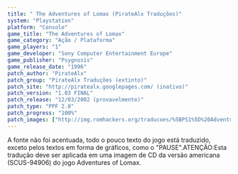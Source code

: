 ```yaml
---
title: " The Adventures of Lomax (PirateAlx Traduções)"
system: "Playstation"
platform: "Console"
game_title: "The Adventures of Lomax"
game_category: "Ação / Plataforma"
game_players: "1"
game_developer: "Sony Computer Entertainment Europe"
game_publisher: "Psygnosis"
game_release_date: "1996"
patch_author: "PirateAlx"
patch_group: "PirateAlx Traduções (extinto)"
patch_site: "http://piratealx.googlepages.com/ (inativo)"
patch_version: "1.03 FINAL"
patch_release: "12/03/2002 (provavelmente)"
patch_type: "PPF 2.0"
patch_progress: "100%"
patch_images: ["http://img.romhackers.org/traducoes/%5BPS1%5D%20Adventures%20of%20Lomax%20-%20PirateAlx%20Tradu%C3%A7%C3%B5es%20-%201.jpg","http://img.romhackers.org/traducoes/%5BPS1%5D%20Adventures%20of%20Lomax%20-%20PirateAlx%20Tradu%C3%A7%C3%B5es%20-%202.jpg","http://img.romhackers.org/traducoes/%5BPS1%5D%20Adventures%20of%20Lomax%20-%20PirateAlx%20Tradu%C3%A7%C3%B5es%20-%203.jpg"]
---
```

A fonte não foi acentuada, todo o pouco texto do jogo está traduzido, exceto pelos textos em forma de gráficos, como o "PAUSE".ATENÇÃO:Esta tradução deve ser aplicada em uma imagem de CD da versão americana (SCUS-94906) do jogo Adventures of Lomax.